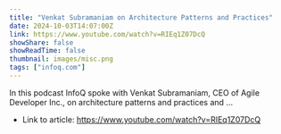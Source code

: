 ```yaml
---
title: "Venkat Subramaniam on Architecture Patterns and Practices"
date: 2024-10-03T14:07:00Z
link: https://www.youtube.com/watch?v=RIEq1Z07DcQ
showShare: false
showReadTime: false
thumbnail: images/misc.png
tags: ["infoq.com"]
---
```

In this podcast InfoQ spoke with Venkat Subramaniam, CEO of Agile Developer Inc., on architecture patterns and practices and ...

- Link to article: https://www.youtube.com/watch?v=RIEq1Z07DcQ